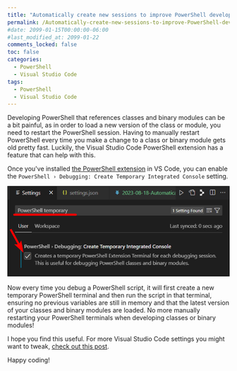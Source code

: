 ```yaml
---
title: "Automatically create new sessions to improve PowerShell development with classes in VS Code"
permalink: /Automatically-create-new-sessions-to-improve-PowerShell-development-with-classes-in-VS-Code/
#date: 2099-01-15T00:00:00-06:00
#last_modified_at: 2099-01-22
comments_locked: false
toc: false
categories:
  - PowerShell
  - Visual Studio Code
tags:
  - PowerShell
  - Visual Studio Code
---
```


Developing PowerShell that references classes and binary modules can be a bit painful, as in order to load a new version of the class or module, you need to restart the PowerShell session.
Having to manually restart PowerShell every time you make a change to a class or binary module gets old pretty fast.
Luckily, the Visual Studio Code PowerShell extension has a feature that can help with this.

Once you've installed [the PowerShell extension](https://marketplace.visualstudio.com/items?itemName=ms-vscode.PowerShell) in VS Code, you can enable the `PowerShell › Debugging: Create Temporary Integrated Console` setting.

![Screenshot of the Visual Studio Code setting to enable PowerShell temporary integrated console](/assets/Posts/2023-08-18-Automatically-create-new-PowerShell-sessions-to-improve-working-with-classes-in-VS-Code/vs-code-setting-to-enable-powershell-temporary-integrated-console.png)

Now every time you debug a PowerShell script, it will first create a new temporary PowerShell terminal and then run the script in that terminal, ensuring no previous variables are still in memory and that the latest version of your classes and binary modules are loaded.
No more manually restarting your PowerShell terminals when developing classes or binary modules!

I hope you find this useful.
For more Visual Studio Code settings you might want to tweak, [check out this post](https://blog.danskingdom.com/Visual-Studio-Code-default-settings-to-change/).

Happy coding!
